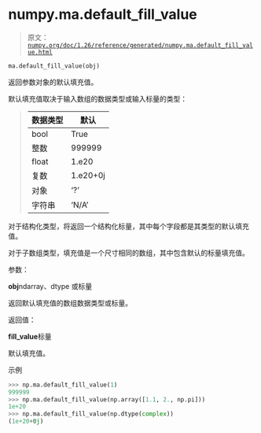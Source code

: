 # numpy.ma.default_fill_value

> 原文：[`numpy.org/doc/1.26/reference/generated/numpy.ma.default_fill_value.html`](https://numpy.org/doc/1.26/reference/generated/numpy.ma.default_fill_value.html)

```py
ma.default_fill_value(obj)
```

返回参数对象的默认填充值。

默认填充值取决于输入数组的数据类型或输入标量的类型：

> | 数据类型 | 默认 |
> | --- | --- |
> | bool | True |
> | 整数 | 999999 |
> | float | 1.e20 |
> | 复数 | 1.e20+0j |
> | 对象 | ‘?’ |
> | 字符串 | ‘N/A’ |

对于结构化类型，将返回一个结构化标量，其中每个字段都是其类型的默认填充值。

对于子数组类型，填充值是一个尺寸相同的数组，其中包含默认的标量填充值。

参数：

**obj**ndarray、dtype 或标量

返回默认填充值的数组数据类型或标量。

返回值：

**fill_value**标量

默认填充值。

示例

```py
>>> np.ma.default_fill_value(1)
999999
>>> np.ma.default_fill_value(np.array([1.1, 2., np.pi]))
1e+20
>>> np.ma.default_fill_value(np.dtype(complex))
(1e+20+0j) 
```
